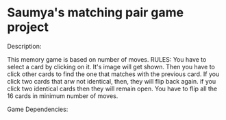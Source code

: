 # Saumya's matching pair game project

Description:

This memory game is based on number of moves.
RULES:
You have to select a card by clicking on it. 
It's image will get shown. 
Then you have to click other cards to find the one that matches with the previous card.
If you click two cards that arw not identical, then, they will flip back again.
if you click two identical cards then they will remain open.
You have to flip all the 16 cards in minimum number of moves.

Game Dependencies:

<link href="css/style.css" rel="stylesheet">
<link href="css/sweetalert.css" rel="stylesheet">
<script src="js/sweetalert.js"></script>
<link rel="stylesheet" href="https://cdnjs.cloudflare.com/ajax/libs/font-awesome/4.7.0/css/font-awesome.min.css">
<script src="js/script.js"></script>
